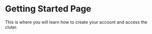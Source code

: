 # Getting Started Page

This is where you will learn how to create your account and access the cluter. 